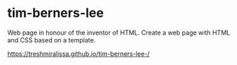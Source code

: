 # tim-berners-lee
Web page in honour of the inventor of HTML.
Create a web page with HTML and CSS based on a template.

https://treshmiralissa.github.io/tim-berners-lee-/
